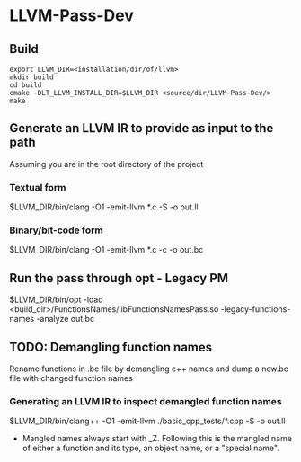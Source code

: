 # LLVM-Pass-Dev

## Build
```
export LLVM_DIR=<installation/dir/of/llvm>
mkdir build
cd build
cmake -DLT_LLVM_INSTALL_DIR=$LLVM_DIR <source/dir/LLVM-Pass-Dev/>
make
```

## Generate an LLVM IR to provide as input to the path
Assuming you are in the root directory of the project
### Textual form
$LLVM_DIR/bin/clang -O1 -emit-llvm *.c -S -o out.ll
### Binary/bit-code form
$LLVM_DIR/bin/clang -O1 -emit-llvm *.c -c -o out.bc

## Run the pass through opt - Legacy PM
$LLVM_DIR/bin/opt -load <build_dir>/FunctionsNames/libFunctionsNamesPass.so -legacy-functions-names -analyze out.bc

## TODO: Demangling function names
Rename functions in .bc file by demangling c++ names and dump a new.bc file with changed function names

### Generating an LLVM IR to inspect demangled function names
$LLVM_DIR/bin/clang++ -O1 -emit-llvm ./basic_cpp_tests/*.cpp -S -o out.ll

- Mangled names always start with _Z. Following this is the mangled name of either a function and its type, an object name, or a "special name". 

